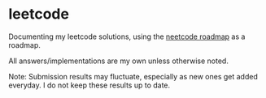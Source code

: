 # leetcode
Documenting my leetcode solutions, using the [neetcode roadmap](https://neetcode.io/roadmap) as a roadmap.


All answers/implementations are my own unless otherwise noted.


Note: Submission results may fluctuate, especially as new ones get added everyday. I do not keep these results up to date.

